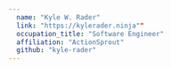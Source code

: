 ```yaml
---
  name: "Kyle W. Rader"
  link: "https://kylerader.ninja""
  occupation_title: "Software Engineer"
  affiliation: "ActionSprout"
  github: "kyle-rader"
---
```

